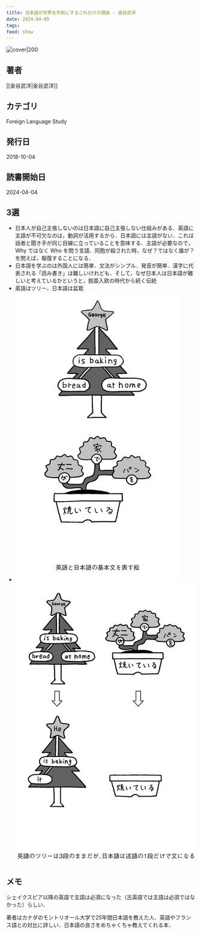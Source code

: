 ```yaml
---
title: 日本語が世界を平和にするこれだけの理由 - 金谷武洋
date: 2024-04-05
tags: 
feed: show
---
```


![cover|200](http://books.google.com/books/content?id=EDFxDwAAQBAJ&printsec=frontcover&img=1&zoom=1&edge=curl&source=gbs_api)
## 著者
[[金谷武洋|金谷武洋]]
## カテゴリ
Foreign Language Study
## 発行日
2018-10-04
## 読書開始日
2024-04-04

## 3選
 - 日本人が自己主張しないのは日本語に自己主張しない仕組みがある．英語に主語が不可欠なのは，動詞が活用するから．日本語には主語がない．これは話者と聞き手が同じ目線に立っていることを意味する．主語が必要なので，Why ではなく Who を問う言語．同胞が殺された時，なぜ？ではなく誰が？を問えば，報復することになる．
 - 日本語を学ぶのは外国人には簡単．文法がシンプル．発音が簡単．漢字に代表される「読み書き」は難しいけれども．そして，なぜ日本人は日本語が難しいと考えているかというと，脱亜入欧の時代から続く伝統
 - 英語はツリー、日本語は盆栽
 - ![Pasted Image 20240404212252.png](../../assets/img/Public/Pasted%20Image%2020240404212252.png)![Pasted Image 20240404212257.png](../../assets/img/Public/Pasted%20Image%2020240404212257.png)

## メモ
シェイクスピア以降の英語で主語は必須になった（古英語では主語は必須ではなかった）らしい．

著者はカナダのモントリオール大学で25年間日本語を教えた人．英語やフランス語との対比に詳しい．日本語の良さをめちゃくちゃ教えてくれる本．